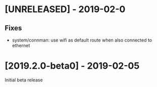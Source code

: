 # [UNRELEASED] - 2019-02-0

## Fixes

- system/connman: use wifi as default route when also connected to ethernet

# [2019.2.0-beta0] - 2019-02-05

Initial beta release
